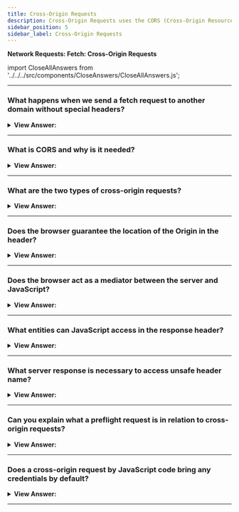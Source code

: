 ```yaml
---
title: Cross-Origin Requests
description: Cross-Origin Requests uses the CORS (Cross-Origin Resource Sharing) protocol to allow web applications to access resources from other domains.
sidebar_position: 5
sidebar_label: Cross-Origin Requests
---
```


**Network Requests: Fetch: Cross-Origin Requests**

import CloseAllAnswers from '../../../src/components/CloseAnswers/CloseAllAnswers.js';

<CloseAllAnswers />

---

### What happens when we send a fetch request to another domain without special headers?

<details>
  <summary><strong>View Answer:</strong></summary>
  <div>
  <div><strong>Interview Response:</strong> If we send a fetch request to another website, the fetch request will more than likely fail. Cross-origin requests are defined as requests sent to another domain (even a subdomain) or protocol or port that require special headers from the remote side.
    </div><br />
  <div><strong className="codeExample">Code Example:</strong><br /><br />

  <div></div>

```js
try {
  await fetch('http://example.com');
} catch (err) {
  alert(err); // Failed to fetch
}
```

  </div>
  </div>
</details>

---

### What is CORS and why is it needed?

<details>
  <summary><strong>View Answer:</strong></summary>
  <div>
  <div><strong>Interview Response:</strong> Cross-Origin Resource Sharing (CORS) is an HTTP-header based mechanism that allows a server to indicate the other origins (domain, scheme, or port) than its own from which a browser should permit loading of resources. CORS exists to protect the internet from evil hackers from sending fraudulent requests. It is a simple, yet powerful rule as a foundation of the internet security.
    </div>
  </div>
</details>

---

### What are the two types of cross-origin requests?

<details>
  <summary><strong>View Answer:</strong></summary>
  <div>
  <div><strong>Interview Response:</strong> There are two types of cross-origin requests including safe and unsafe requests. A request is safe if it satisfies two conditions including safe methods (GET, POST, OR HEAD) and safe headers (ACCEPT, ACCEPT-LANGUAGE, etc.). Any other request is considered “unsafe”. For instance, a request with PUT method or with an API-Key HTTP-header that does not fit the limitations. The essential difference is that a safe request can be made with a &#8249;form&#8250; or a &#8249;script&#8250;, without any special methods.
    </div>
  </div>
</details>

---

### Does the browser guarantee the location of the Origin in the header?

<details>
  <summary><strong>View Answer:</strong></summary>
  <div>
  <div><strong>Interview Response:</strong> Yes, if a request is cross-origin, the browser always adds the Origin header to it. There is no way to change this behavior because it is controlled by the browser. The server can inspect the Origin and, if it agrees to accept such a request, add a special header Access-Control-Allow-Origin to the response. That header should contain the allowed origin, or a star (*). Then the response is successful, otherwise it is an error, and it will fail.
    </div><br />
  <div><strong className="codeExample">Code Example:</strong><br /><br />

  <div></div>

```js
GET / request
Host: anywhere.com
Origin: https://javascript.help
...
```

  </div>
  </div>
</details>

---

### Does the browser act as a mediator between the server and JavaScript?

<details>
  <summary><strong>View Answer:</strong></summary>
  <div>
  <div><strong>Interview Response:</strong> Yes, the browser plays the role of a trusted mediator, it ensures that the correct Origin is sent with a cross-origin request. It checks for permitting Access-Control-Allow-Origin in the response, if it exists, then JavaScript can access the response, otherwise it fails with an error.
    </div>
  </div>
</details>

---

### What entities can JavaScript access in the response header?

<details>
  <summary><strong>View Answer:</strong></summary>
  <div>
  <div><strong>Interview Response:</strong> For cross-origin request, by default JavaScript may only access so-called “safe” response header entities like the Cache-Control and Content-Type. Accessing any other response header entity causes an error and results in failure. It should be noted, there is no Content-Length header entity in the list! This header contains the full response length. So, if we are downloading something and would like to track the percentage of progress, then an additional permission is required to access that header entity.
    </div>
  </div>
</details>

---

### What server response is necessary to access unsafe header name?

<details>
  <summary><strong>View Answer:</strong></summary>
  <div>
  <div><strong>Interview Response:</strong> To grant JavaScript access to any other response header (unsafe header names), the server must send the Access-Control-Expose-Headers header. It contains a comma-separated list of unsafe header names that should be made accessible.
    </div><br />
  <div><strong className="codeExample">Code Example:</strong><br /><br />

  <div></div>

```js
200 OK
Content-Type:text/html; charset=UTF-8
Content-Length: 12345
API-Key: 2c9de507f2c54aa1
Access-Control-Allow-Origin: https://javascript.info
Access-Control-Expose-Headers: Content-Length, API-Key // <--
```

  </div>
  </div>
</details>

---

### Can you explain what a preflight request is in relation to cross-origin requests?

<details>
  <summary><strong>View Answer:</strong></summary>
  <div>
  <div><strong>Interview Response:</strong> A preflight request is a small request that is sent by the browser before the actual request. It contains information like which HTTP method is used, as well as if any custom HTTP headers are present. The preflight gives the server a chance to examine what the actual request will look like before it has been made. If the server agrees to serve the requests, then it should respond with empty body, status 200 and headers. The preflight request occurs “behind the scenes”, it is invisible to JavaScript.
    </div>
  </div>
</details>

---

### Does a cross-origin request by JavaScript code bring any credentials by default?

<details>
  <summary><strong>View Answer:</strong></summary>
  <div>
  <div><strong>Interview Response:</strong> A cross-origin request initiated by JavaScript code by default does not bring any credentials (cookies or HTTP authentication). That is uncommon for HTTP-requests. Usually, a request to http://site.com is accompanied by all cookies from that domain. Cross-origin requests made by JavaScript methods on the other hand are an exception.
    </div>
  </div>
</details>

---

